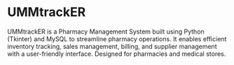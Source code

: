 # UMMtrackER
UMMtrackER is a Pharmacy Management System built using Python (Tkinter) and MySQL to streamline pharmacy operations. It enables efficient inventory tracking, sales management, billing, and supplier management with a user-friendly interface. Designed for pharmacies and medical stores.
